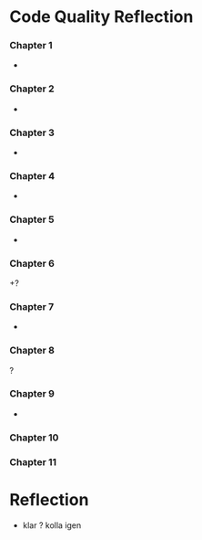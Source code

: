 # Code Quality Reflection

### Chapter 1
+
### Chapter 2
+
### Chapter 3
+
### Chapter 4
+
### Chapter 5
+
### Chapter 6
+?
### Chapter 7
+
### Chapter 8
?
### Chapter 9
+
### Chapter 10

### Chapter 11

# Reflection

+ klar
? kolla igen